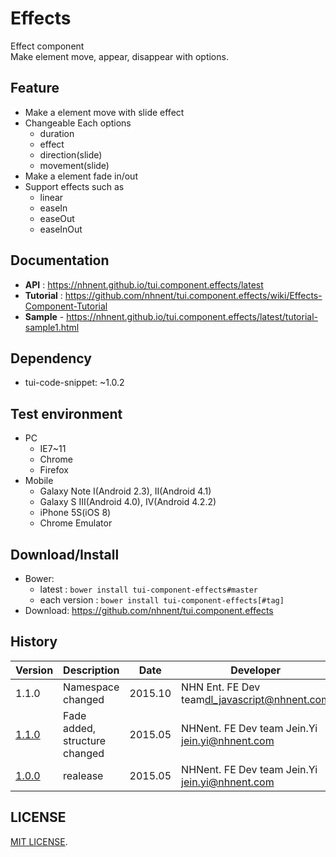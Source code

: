 Effects
===============
Effect component<br>
Make element move, appear, disappear with options.

## Feature
* Make a element move with slide effect
* Changeable Each options
	* duration
	* effect
	* direction(slide)
	* movement(slide)
* Make a element fade in/out
* Support effects such as
	* linear
	* easeIn
	* easeOut
	* easeInOut

## Documentation
* **API** : https://nhnent.github.io/tui.component.effects/latest
* **Tutorial** : https://github.com/nhnent/tui.component.effects/wiki/Effects-Component-Tutorial
* **Sample** - https://nhnent.github.io/tui.component.effects/latest/tutorial-sample1.html


## Dependency
* tui-code-snippet: ~1.0.2

## Test environment
* PC
	* IE7~11
	* Chrome
	* Firefox
* Mobile
	* Galaxy Note I(Android 2.3), II(Android 4.1)
	* Galaxy S III(Android 4.0), IV(Android 4.2.2)
	* iPhone 5S(iOS 8)
	* Chrome Emulator


## Download/Install
* Bower:
   * latest : `bower install tui-component-effects#master`
   * each version : `bower install tui-component-effects[#tag]`
* Download: https://github.com/nhnent/tui.component.effects

## History
| Version | Description | Date | Developer |
| ---- | ---- | ---- | ---- |
| 1.1.0 | Namespace changed | 2015.10 | NHN Ent. FE Dev team<dl_javascript@nhnent.com> | 
| <a href="https://github.nhnent.com/pages/tui.component.effects/1.1.0">1.1.0</a> | Fade added, structure changed | 2015.05 | NHNent. FE Dev team Jein.Yi <jein.yi@nhnent.com> |
| <a href="https://github.nhnent.com/pages/tui.component.effects/1.0.0">1.0.0</a> | realease | 2015.05 | NHNent. FE Dev team Jein.Yi <jein.yi@nhnent.com> |

## LICENSE
[MIT LICENSE](LICENSE).
